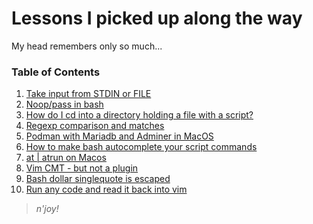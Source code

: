 # Lessons I picked up along the way

My head remembers only so much...

### Table of Contents

1. [Take input from STDIN or FILE](journal/bash-stdin-or-file-as-input.md)
1. [Noop/pass in bash](journal/bash-noop-pass.md)
1. [How do I cd into a directory holding a file with a script?](journal/script-to-cd-into-directory.md)
1. [Regexp comparison and matches](journal/bash-regexp-capturing-groups.md)
1. [Podman with Mariadb and Adminer in MacOS](journal/podman-for-mysql-and-adminer.md)
1. [How to make bash autocomplete your script commands](journal/how-to-make-bash-autocomplete-your-script-commands-20221026-2012.md)
1. [at | atrun on Macos](journal/macos-at-atrun-make-it-work.md)
1. [Vim CMT - but not a plugin](journal/cmt-in-vim-terminal-no-plugin.md)
1. [Bash dollar singlequote is escaped](journal/bash-dollar-singlequote-is-escaped.md)
1. [Run any code and read it back into vim](journal/vim-run-any-code.md)

> _n'joy!_
